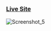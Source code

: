 <h3><a href="https://yurii-sapsai.github.io/todo-app-react-typescript-nodejs/">Live Site</a></h3>

![Screenshot_5](https://user-images.githubusercontent.com/94929434/184157673-81610308-064d-4407-8c05-2d2f0d8153d0.png)
